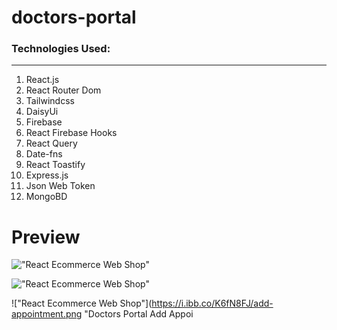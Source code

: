 # doctors-portal

### Technologies Used:

---

1. React.js
2. React Router Dom
3. Tailwindcss
4. DaisyUi
5. Firebase
6. React Firebase Hooks
7. React Query
8. Date-fns
9. React Toastify
10. Express.js
11. Json Web Token
12. MongoBD

# Preview

!["React Ecommerce Web Shop"](https://i.ibb.co/mHJmP6L/Home.png "Doctors Portal Home Page")

!["React Ecommerce Web Shop"](https://i.ibb.co/ZdVhnz9/appointment.png "Doctors Portal Appointment")

!["React Ecommerce Web Shop"](https://i.ibb.co/K6fN8FJ/add-appointment.png "Doctors Portal Add Appoi
